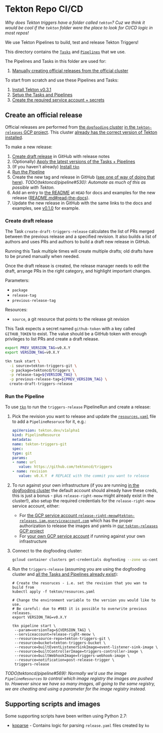 # Tekton Repo CI/CD

_Why does Tekton triggers have a folder called `tekton`? Cuz we think it would
be cool if the `tekton` folder were the place to look for CI/CD logic in most
repos!_

We use Tekton Pipelines to build, test and release Tekton Triggers!

This directory contains the
[`Tasks`](https://github.com/tektoncd/pipeline/blob/master/docs/tasks.md) and
[`Pipelines`](https://github.com/tektoncd/pipeline/blob/master/docs/pipelines.md)
that we use.

The Pipelines and Tasks in this folder are used for:

1. [Manually creating official releases from the official cluster](#create-an-official-release)

To start from scratch and use these Pipelines and Tasks:

1. [Install Tekton v0.3.1](https://github.com/tektoncd/pipeline/blob/master/tekton/README.md#install-tekton)
1. [Setup the Tasks and Pipelines](https://github.com/tektoncd/pipeline/blob/master/tekton/README.md#setup)
1. [Create the required service account + secrets](https://github.com/tektoncd/pipeline/blob/master/tekton/README.md#service-account-and-secrets)

## Create an official release

Official releases are performed from
[the `dogfooding` cluster](https://github.com/tektoncd/plumbing)
[in the `tekton-releases` GCP project](https://github.com/tektoncd/plumbing/blob/master/gcp.md).
This cluster
[already has the correct version of Tekton installed](#install-tekton).

To make a new release:

1. [Create draft release](#create-draft-release) in GitHub with release notes
1. (Optionally) [Apply the latest versions of the Tasks + Pipelines](#setup)
1. (If you haven't already)
   [Install `tkn`](https://github.com/tektoncd/cli#installing-tkn)
1. [Run the Pipeline](#run-the-pipeline)
1. Create the new tag and release in GitHub
   ([see one of way of doing that here](https://github.com/tektoncd/pipeline/issues/530#issuecomment-477409459)).
   _TODO(tektoncd/pipeline#530): Automate as much of this as possible with
   Tekton._
1. Add an entry to [the README](../README.md) at `HEAD` for docs and examples
   for the new release ([README.md#read-the-docs](README.md#read-the-docs)).
1. Update the new release in GitHub with the same links to the docs and
   examples, see
   [v0.1.0](https://github.com/tektoncd/pipeline/releases/tag/v0.1.0) for
   example.

### Create draft release

The Task `create-draft-triggers-release` calculates the list of PRs merged
between the previous release and a specified revision. It also builds a list of
authors and uses PRs and authors to build a draft new release in GitHub.

Running this Task multiple times will create multiple drafts; old drafts have to
be pruned manually when needed.

Once the draft release is created, the release manager needs to edit the draft,
arrange PRs in the right category, and highlight important changes.

Parameters:

- `package`
- `release-tag`
- `previous-release-tag`

Resources:

- `source`, a git resource that points to the release git revision

This Task expects a secret named `github-token` with a key called `GITHUB_TOKEN`
to exist. The value should be a GitHub token with enough privileges to list PRs
and create a draft release.

```bash
export PREV_VERSION_TAG=v0.X.Y
export VERSION_TAG=v0.X.Y

tkn task start \
  -i source=tekton-triggers-git \
  -p package=tektoncd/triggers \
  -p release-tag=${VERSION_TAG} \
  -p previous-release-tag=${PREV_VERSION_TAG} \
  create-draft-triggers-release
```

### Run the Pipeline

To use [`tkn`](https://github.com/tektoncd/cli) to run the `triggers-release`
PipelineRun and create a release:

1. Pick the revision you want to release and update the
   [`resources.yaml`](./resources.yaml) file to add a `PipelineResoruce` for it,
   e.g.:

   ```yaml
   apiVersion: tekton.dev/v1alpha1
   kind: PipelineResource
   metadata:
   name: tekton-triggers-git
   spec:
   type: git
   params:
   - name: url
      value: https://github.com/tektoncd/triggers
   - name: revision
      value: v0.X.Y  # REPLACE with the commit you want to release
   ```

1. To run against your own infrastructure (if you are running
   [in the dogfooding cluster](https://github.com/tektoncd/plumbing) the default
   account should already have these creds, this is just a bonus - plus
   `release-right-meow` might already exist in the cluster!), also setup the
   required credentials for the `release-right-meow` service account, either:

   - For
     [the GCP service account `release-right-meow@tekton-releases.iam.gserviceaccount.com`](#production-service-account)
     which has the proper authorization to release the images and yamls in
     [our `tekton-releases` GCP project](https://github.com/tektoncd/plumbing#prow)
   - For
     [your own GCP service account](https://cloud.google.com/iam/docs/creating-managing-service-accounts)
     if running against your own infrastructure

1. Connect to the dogfooding cluster:

   ```bash
   gcloud container clusters get-credentials dogfooding --zone us-central1-a --project tekton-releases
   ```

1. Run the `triggers-release` (assuming you are using the dogfooding cluster and
   [all the Tasks and Pipelines already exist](#setup)):

   ```shell
   # Create the resoruces - i.e. set the revision that you wan to build from
   kubectl apply -f tekton/resources.yaml

   # Change the environment variable to the version you would like to use.
   # Be careful: due to #983 it is possible to overwrite previous releases.
   export VERSION_TAG=v0.X.Y

   tkn pipeline start \
    --param=versionTag=${VERSION_TAG} \
    --serviceaccount=release-right-meow \
    --resource=source-repo=tekton-triggers-git \
    --resource=bucket=tekton-triggers-bucket \
    --resource=builtEventListenerSinkImage=event-listener-sink-image \
    --resource=builtControllerImage=triggers-controller-image \
    --resource=builtWebhookImage=triggers-webhook-image \
    --resource=notification=post-release-trigger \
    triggers-release
   ```

_TODO(tektoncd/pipeline#569): Normally we'd use the image `PipelineResources` to
control which image registry the images are pushed to. However since we have so
many images, all going to the same registry, we are cheating and using a
parameter for the image registry instead._

## Supporting scripts and images

Some supporting scripts have been written using Python 2.7:

- [koparse](./koparse) - Contains logic for parsing `release.yaml` files created
  by `ko`
